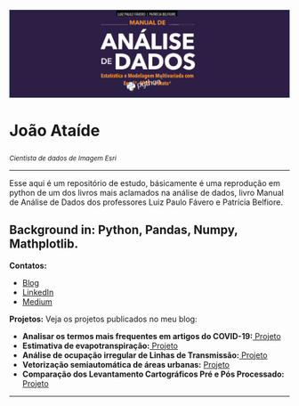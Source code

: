 
<p align="center">
  <img src="banner.png" >
</p>

# João Ataíde
<sub>*Cientista de dados de Imagem Esri*</sub>

---

Esse aqui é um repositório de estudo, básicamente é uma reprodução em python de um dos livros mais aclamados na análise de dados, livro Manual de Análise de Dados dos professores Luiz Paulo Fávero e Patrícia Belfiore.

**Background in:** Python, Pandas, Numpy, Mathplotlib.
---

**Contatos:**
* [Blog](https://www.joaoataide.com)
* [LinkedIn](https://www.linkedin.com/in/joaoataidee/)
* [Medium](https://medium.com/@jooataide)


**Projetos:**
Veja os projetos publicados no meu blog:

* **Analisar os termos mais frequentes em artigos do COVID-19:**[ Projeto](https://www.joaoataide.com/post/desafio-kaggle-covid-19)
* **Estimativa de evapotranspiração:**[ Projeto](https://www.joaoataide.com/post/estimativa-da-evapotranspiração)
* **Análise de ocupação irregular de Linhas de Transmissão:**[ Projeto](https://www.joaoataide.com/post/linhas-de-transmissão)
* **Vetorização semiautomática de áreas urbanas:** [ Projeto](https://www.joaoataide.com/post/vetorização-semiautomática)
* **Comparação dos Levantamento Cartográficos Pré e Pós Processado:**[ Projeto](https://www.joaoataide.com/post/pós-e-pré-processados)
---




